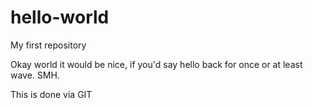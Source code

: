 # hello-world
My first repository

Okay world it would be nice, if you'd say hello back for once or at least wave. SMH.

This is done via GIT
